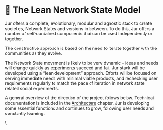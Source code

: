 # 🏴 The Lean Network State Model

Jur offers a complete, evolutionary, modular and agnostic stack to create societies, Network States and versions in between. To do this, Jur offers a number of self-contained components that can be used independently or together.

The constructive approach is based on the need to iterate together with the communities as they evolve.&#x20;

The Network State movement is likely to be very dynamic - ideas and needs will change quickly as experiments succeed and fail. Jur stack will be developed using a “lean development” approach. Efforts will be focused on serving immediate needs with minimal viable products, and rechecking user requirements regularly to match the pace of iteration in network state related social experiments. &#x20;

A general overview of the direction of the project follows below. Technical documentation is included in the [Architecture](../architecture/) chapter. Jur is developing some essential functions and continues to grow, following user needs and constantly learning.

\
